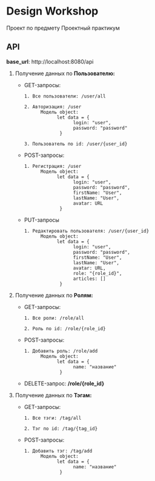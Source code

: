 # Design Workshop
Проект по предмету Проектный практикум


## API

**base_url**: http://localhost:8080/api

1. Получение данных по **Пользователю:**

      + GET-запросы: 
      
            1. Все пользователи: /user/all
            
            2. Авторизация: /user
                  Модель object: 
                        let data = {
                              login: "user",
                              password: "password"
                         }
            
            3. Пользователь по id: /user/{user_id}


      + POST-запросы: 
      
            1. Регистрация: /user         
                  Модель object: 
                        let data = {
                              login: "user",
                              password: "password",
                              firstName: "User",
                              lastName: "User",
                              avatar: URL
                         }
                         
      + PUT-запросы
      
            1. Редактировать пользователя: /user/{user_id}
                  Модель object: 
                        let data = {
                              login: "user",
                              password: "password",
                              firstName: "User",
                              lastName: "User",
                              avatar: URL,
                              role: "{role_id}",
                              articles: []
                         }
                         
2. Получение данных по **Ролям:**

      + GET-запросы: 
      
            1. Все роли: /role/all
            
            2. Роль по id: /role/{role_id}
            
      + POST-запросы: 
      
            1. Добавить роль: /role/add       
                  Модель object: 
                        let data = {
                              name: "название"
                         }
                         
      + DELETE-запрос: **/role/{role_id}**
      
3. Получение данных по **Тэгам:**

      + GET-запросы: 
      
            1. Все тэги: /tag/all
            
            2. Тэг по id: /tag/{tag_id}
            
      + POST-запросы: 
      
            1. Добавить тэг: /tag/add         
                  Модель object: 
                        let data = {
                              name: "название"
                         }
                         
